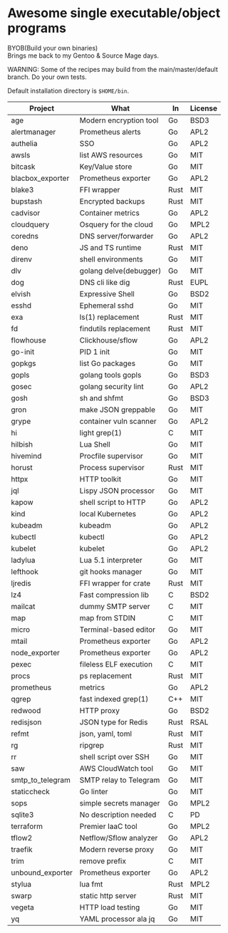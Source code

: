 # Awesome single executable/object programs

BYOB(Build your own binaries) <br/>
Brings me back to my Gentoo & Source Mage days. <br/>

WARNING: Some of the recipes may build from the main/master/default branch. Do your own tests.

Default installation directory is `$HOME/bin`.

Project              | What                   | In    | License
---------------------|------------------------|-------|---------
age                  | Modern encryption tool | Go    | BSD3
alertmanager         | Prometheus alerts      | Go    | APL2
authelia             | SSO                    | Go    | APL2
awsls                | list AWS resources     | Go    | MIT
bitcask              | Key/Value store        | Go    | MIT
blacbox_exporter     | Prometheus exporter    | Go    | APL2
blake3               | FFI wrapper            | Rust  | MIT
bupstash             | Encrypted backups      | Rust  | MIT
cadvisor             | Container metrics      | Go    | APL2
cloudquery           | Osquery for the cloud  | Go    | MPL2
coredns              | DNS server/forwarder   | Go    | APL2
deno                 | JS and TS runtime      | Rust  | MIT
direnv               | shell environments     | Go    | MIT
dlv                  | golang delve(debugger) | Go    | MIT
dog                  | DNS cli like dig       | Rust  | EUPL
elvish               | Expressive Shell       | Go    | BSD2
esshd                | Ephemeral sshd         | Go    | MIT
exa                  | ls(1) replacement      | Rust  | MIT
fd                   | findutils replacement  | Rust  | MIT
flowhouse            | Clickhouse/sflow       | Go    | APL2
go-init              | PID 1 init             | Go    | MIT
gopkgs               | list Go packages       | Go    | MIT
gopls                | golang tools gopls     | Go    | BSD3
gosec                | golang security lint   | Go    | APL2
gosh                 | sh and shfmt           | Go    | BSD3
gron                 | make JSON greppable    | Go    | MIT
grype                | container vuln scanner | Go    | APL2
hi                   | light grep(1)          | C     | MIT
hilbish              | Lua Shell              | Go    | MIT
hivemind             | Procfile supervisor    | Go    | MIT
horust               | Process supervisor     | Rust  | MIT
httpx                | HTTP toolkit           | Go    | MIT
jql                  | Lispy JSON processor   | Go    | MIT
kapow                | shell script to HTTP   | Go    | APL2
kind                 | local Kubernetes       | Go    | APL2
kubeadm              | kubeadm                | Go    | APL2
kubectl              | kubectl                | Go    | APL2
kubelet              | kubelet                | Go    | APL2
ladylua              | Lua 5.1 interpreter    | Go    | MIT
lefthook             | git hooks manager      | Go    | MIT
ljredis              | FFI wrapper for crate  | Rust  | MIT
lz4                  | Fast compression lib   | C     | BSD2
mailcat              | dummy SMTP server      | C     | MIT
map                  | map from STDIN         | C     | MIT
micro                | Terminal-based editor  | Go    | MIT
mtail                | Prometheus exporter    | Go    | APL2
node_exporter        | Prometheus exporter    | Go    | APL2
pexec                | fileless ELF execution | C     | MIT
procs                | ps replacement         | Rust  | MIT
prometheus           | metrics                | Go    | APL2
qgrep                | fast indexed grep(1)   | C++   | MIT
redwood              | HTTP proxy             | Go    | BSD2
redisjson            | JSON type for Redis    | Rust  | RSAL
refmt                | json, yaml, toml       | Rust  | MIT
rg                   | ripgrep                | Rust  | MIT
rr                   | shell script over SSH  | Go    | MIT
saw                  | AWS CloudWatch tool    | Go    | MIT
smtp_to_telegram     | SMTP relay to Telegram | Go    | MIT
staticcheck          | Go linter              | Go    | MIT
sops                 | simple secrets manager | Go    | MPL2
sqlite3              | No description needed  | C     | PD
terraform            | Premier IaaC tool      | Go    | MPL2
tflow2               | Netflow/Sflow analyzer | Go    | APL2
traefik              | Modern reverse proxy   | Go    | MIT
trim                 | remove prefix          | C     | MIT
unbound_exporter     | Prometheus exporter    | Go    | APL2
stylua               | lua fmt                | Rust  | MPL2
swarp                | static http server     | Rust  | MIT
vegeta               | HTTP load testing      | Go    | MIT
yq                   | YAML processor ala jq  | Go    | MIT


